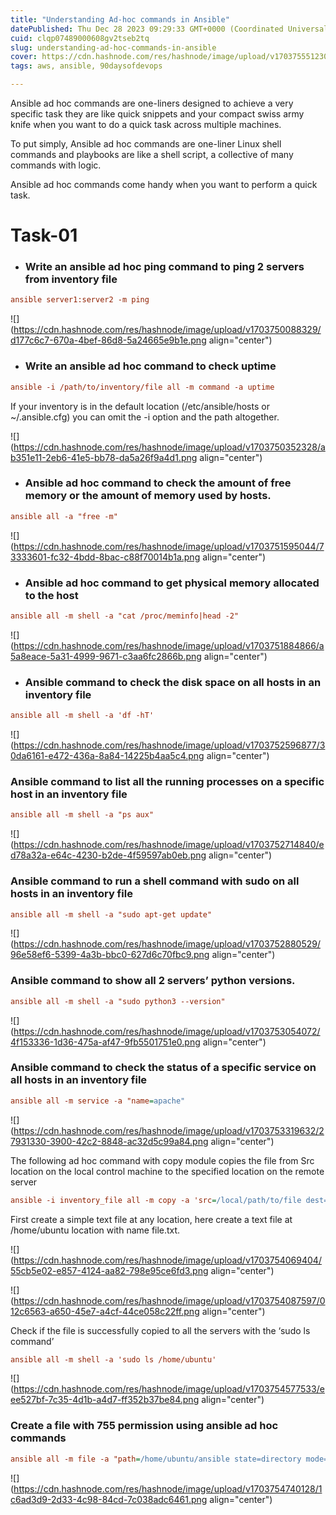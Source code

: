 ```yaml
---
title: "Understanding Ad-hoc commands in Ansible"
datePublished: Thu Dec 28 2023 09:29:33 GMT+0000 (Coordinated Universal Time)
cuid: clqp07489000608gv2tseb2tq
slug: understanding-ad-hoc-commands-in-ansible
cover: https://cdn.hashnode.com/res/hashnode/image/upload/v1703755512303/f707d837-1266-42d9-8111-25a4418f0a49.png
tags: aws, ansible, 90daysofdevops

---
```


Ansible ad hoc commands are one-liners designed to achieve a very specific task they are like quick snippets and your compact swiss army knife when you want to do a quick task across multiple machines.

To put simply, Ansible ad hoc commands are one-liner Linux shell commands and playbooks are like a shell script, a collective of many commands with logic.

Ansible ad hoc commands come handy when you want to perform a quick task.

# Task-01

* ### **Write an ansible ad hoc ping command to ping 2 servers from inventory file**
    

```ini
ansible server1:server2 -m ping
```

![](https://cdn.hashnode.com/res/hashnode/image/upload/v1703750088329/d177c6c7-670a-4bef-86d8-5a24665e9b1e.png align="center")

* ### **Write an ansible ad hoc command to check uptime**
    

```ini
ansible -i /path/to/inventory/file all -m command -a uptime
```

If your inventory is in the default location (/etc/ansible/hosts or ~/.ansible.cfg) you can omit the -i option and the path altogether.

![](https://cdn.hashnode.com/res/hashnode/image/upload/v1703750352328/ab351e11-2eb6-41e5-bb78-da5a26f9a4d1.png align="center")

* ### Ansible ad hoc command to check the amount of free memory or the amount of memory used by hosts.
    

```ini
ansible all -a "free -m"
```

![](https://cdn.hashnode.com/res/hashnode/image/upload/v1703751595044/73333601-fc32-4bdd-8bac-c88f70014b1a.png align="center")

* ### Ansible ad hoc command to get physical memory allocated to the host
    

```ini
ansible all -m shell -a "cat /proc/meminfo|head -2"
```

![](https://cdn.hashnode.com/res/hashnode/image/upload/v1703751884866/a5a8eace-5a31-4999-9671-c3aa6fc2866b.png align="center")

* ### Ansible command to check the disk space on all hosts in an inventory file
    

```ini
ansible all -m shell -a 'df -hT'
```

![](https://cdn.hashnode.com/res/hashnode/image/upload/v1703752596877/30da6161-e472-436a-8a84-14225b4aa5c4.png align="center")

### Ansible command to list all the running processes on a specific host in an inventory file

```ini
ansible all -m shell -a "ps aux"
```

![](https://cdn.hashnode.com/res/hashnode/image/upload/v1703752714840/ed78a32a-e64c-4230-b2de-4f59597ab0eb.png align="center")

### Ansible command to run a shell command with sudo on all hosts in an inventory file

```ini
ansible all -m shell -a "sudo apt-get update" 
```

![](https://cdn.hashnode.com/res/hashnode/image/upload/v1703752880529/96e58ef6-5399-4a3b-bbc0-627d6c70fbc9.png align="center")

### Ansible command to show all 2 servers’ python versions.

```ini
ansible all -m shell -a "sudo python3 --version"
```

![](https://cdn.hashnode.com/res/hashnode/image/upload/v1703753054072/4f153336-1d36-475a-af47-9fb5501751e0.png align="center")

### Ansible command to check the status of a specific service on all hosts in an inventory file

```ini
ansible all -m service -a "name=apache"
```

![](https://cdn.hashnode.com/res/hashnode/image/upload/v1703753319632/27931330-3900-42c2-8848-ac32d5c99a84.png align="center")

The following ad hoc command with copy module copies the file from Src location on the local control machine to the specified location on the remote server

```ini
ansible -i inventory_file all -m copy -a 'src=/local/path/to/file dest=/remote/path/to/file mode=0644'
```

First create a simple text file at any location, here create a text file at /home/ubuntu location with name file.txt.

![](https://cdn.hashnode.com/res/hashnode/image/upload/v1703754069404/55cb5e02-e857-4124-aa82-798e95ce6fd3.png align="center")

![](https://cdn.hashnode.com/res/hashnode/image/upload/v1703754087597/012c6563-a650-45e7-a4cf-44ce058c22ff.png align="center")

Check if the file is successfully copied to all the servers with the ‘sudo ls command’

```ini
ansible all -m shell -a 'sudo ls /home/ubuntu'
```

![](https://cdn.hashnode.com/res/hashnode/image/upload/v1703754577533/eee527bf-7c35-4d1b-a4d7-ff352b37be84.png align="center")

### Create a file with 755 permission using ansible ad hoc commands

```ini
ansible all -m file -a "path=/home/ubuntu/ansible state=directory mode=0755" -b
```

![](https://cdn.hashnode.com/res/hashnode/image/upload/v1703754740128/1c6ad3d9-2d33-4c98-84cd-7c038adc6461.png align="center")